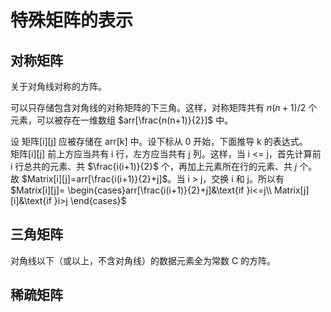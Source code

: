 # 特殊矩阵的表示

## 对称矩阵

关于对角线对称的方阵。

可以只存储包含对角线的对称矩阵的下三角。这样，对称矩阵共有 $n(n+1)/2$ 个元素，可以被存在一维数组 $arr[\frac{n(n+1)}{2}]$ 中。

设 矩阵[i][j] 应被存储在 arr[k] 中。设下标从 0 开始，下面推导 k 的表达式。  
矩阵[i][j] 前上方应当共有 i 行，左方应当共有 j 列。这样，当 i <= j，首先计算前 i 行总共的元素、共 $\frac{i(i+1)}{2}$ 个，再加上元素所在行的元素、共 $j$ 个。故 $Matrix[i][j]=arr[\frac{i(i+1)}{2}+j]$。当 i > j，交换 i 和 j。所以有  
$Matrix[i][j]= \begin{cases}arr[\frac{i(i+1)}{2}+j]&\text{if }i<=j\\ Matrix[j][i]&\text{if }i>j \end{cases}$

## 三角矩阵

对角线以下（或以上，不含对角线）的数据元素全为常数 C 的方阵。

## 稀疏矩阵

